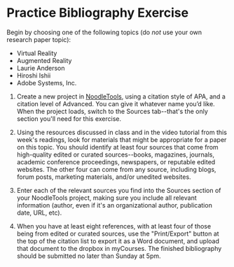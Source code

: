 # Practice Bibliography Exercise

Begin by choosing one of the following topics (do *not* use your own research paper topic):

- Virtual Reality
- Augmented Reality
- Laurie Anderson
- Hiroshi Ishii
- Adobe Systems, Inc.


1. Create a new project in [NoodleTools](http://ezproxy.rit.edu/login?url=http://www.noodletools.com/login.php?group=1370&code=1058), using a citation style of APA, and a citation level of Advanced. You can give it whatever name you’d like. When the project loads, switch to the Sources tab--that's the only section you'll need for this exercise.

2. Using the resources discussed in class and in the video tutorial from this week's readings, look for materials that might be appropriate for a paper on this topic. You should identify at least four sources that come from high-quality edited or curated sources--books, magazines, journals, academic conference proceedings, newspapers, or reputable edited websites. The other four can come from any source, including blogs, forum posts, marketing materials, and/or unedited websites. 

3. Enter each of the relevant sources you find into the Sources section of your NoodleTools project, making sure you include all relevant information (author, even if it's an organizational author, publication date, URL, etc). 

4. When you have at least eight references, with at least four of those being from edited or curated sources, use the "Print/Export" button at the top of the citation list to export it as a Word document, and upload that document to the dropbox in myCourses. The finished bibliography should be submitted no later than Sunday at 5pm.  